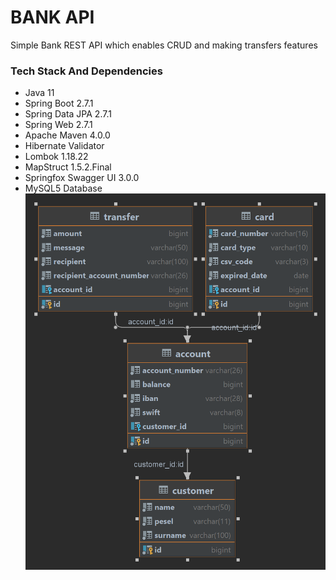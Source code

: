 # BANK API

Simple Bank REST API which enables CRUD and making transfers features

### Tech Stack And Dependencies
- Java 11
- Spring Boot 2.7.1
- Spring Data JPA 2.7.1
- Spring Web 2.7.1
- Apache Maven 4.0.0
- Hibernate Validator
- Lombok 1.18.22
- MapStruct 1.5.2.Final
- Springfox Swagger UI 3.0.0
- MySQL5 Database
![img.png](img.png)